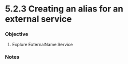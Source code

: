 # 5.2.3 Creating an alias for an external service

### Objective
1. Explore ExternalName Service

### Notes
